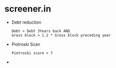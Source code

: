 # screener.in

- Debt reduction
    ```
    Debt < Debt 3Years back AND
    Gross block > 1.2 * Gross block preceding year
    ```
- Piotroski Scan
    ```
    Piotroski score > 7
    ```
-
